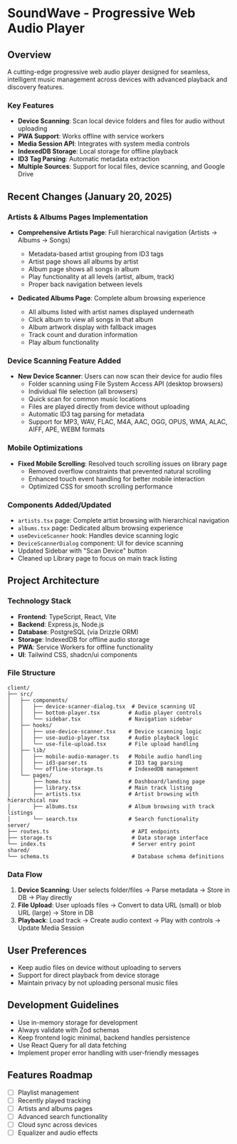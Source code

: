 # SoundWave - Progressive Web Audio Player

## Overview
A cutting-edge progressive web audio player designed for seamless, intelligent music management across devices with advanced playback and discovery features.

### Key Features
- **Device Scanning**: Scan local device folders and files for audio without uploading
- **PWA Support**: Works offline with service workers
- **Media Session API**: Integrates with system media controls
- **IndexedDB Storage**: Local storage for offline playback
- **ID3 Tag Parsing**: Automatic metadata extraction
- **Multiple Sources**: Support for local files, device scanning, and Google Drive

## Recent Changes (January 20, 2025)

### Artists & Albums Pages Implementation
- **Comprehensive Artists Page**: Full hierarchical navigation (Artists → Albums → Songs)
  - Metadata-based artist grouping from ID3 tags
  - Artist page shows all albums by artist
  - Album page shows all songs in album
  - Play functionality at all levels (artist, album, track)
  - Proper back navigation between levels

- **Dedicated Albums Page**: Complete album browsing experience
  - All albums listed with artist names displayed underneath
  - Click album to view all songs in that album
  - Album artwork display with fallback images
  - Track count and duration information
  - Play album functionality

### Device Scanning Feature Added
- **New Device Scanner**: Users can now scan their device for audio files
  - Folder scanning using File System Access API (desktop browsers)
  - Individual file selection (all browsers)
  - Quick scan for common music locations
  - Files are played directly from device without uploading
  - Automatic ID3 tag parsing for metadata
  - Support for MP3, WAV, FLAC, M4A, AAC, OGG, OPUS, WMA, ALAC, AIFF, APE, WEBM formats

### Mobile Optimizations
- **Fixed Mobile Scrolling**: Resolved touch scrolling issues on library page
  - Removed overflow constraints that prevented natural scrolling
  - Enhanced touch event handling for better mobile interaction
  - Optimized CSS for smooth scrolling performance

### Components Added/Updated
- `artists.tsx` page: Complete artist browsing with hierarchical navigation
- `albums.tsx` page: Dedicated album browsing experience
- `useDeviceScanner` hook: Handles device scanning logic
- `DeviceScannerDialog` component: UI for device scanning
- Updated Sidebar with "Scan Device" button
- Cleaned up Library page to focus on main track listing

## Project Architecture

### Technology Stack
- **Frontend**: TypeScript, React, Vite
- **Backend**: Express.js, Node.js
- **Database**: PostgreSQL (via Drizzle ORM)
- **Storage**: IndexedDB for offline audio storage
- **PWA**: Service Workers for offline functionality
- **UI**: Tailwind CSS, shadcn/ui components

### File Structure
```
client/
├── src/
│   ├── components/
│   │   ├── device-scanner-dialog.tsx  # Device scanning UI
│   │   ├── bottom-player.tsx         # Audio player controls
│   │   └── sidebar.tsx               # Navigation sidebar
│   ├── hooks/
│   │   ├── use-device-scanner.tsx    # Device scanning logic
│   │   ├── use-audio-player.tsx      # Audio playback logic
│   │   └── use-file-upload.tsx       # File upload handling
│   ├── lib/
│   │   ├── mobile-audio-manager.ts   # Mobile audio handling
│   │   ├── id3-parser.ts             # ID3 tag parsing
│   │   └── offline-storage.ts        # IndexedDB management
│   └── pages/
│       ├── home.tsx                  # Dashboard/landing page
│       ├── library.tsx               # Main track listing
│       ├── artists.tsx               # Artist browsing with hierarchical nav
│       ├── albums.tsx                # Album browsing with track listings
│       └── search.tsx                # Search functionality
server/
├── routes.ts                          # API endpoints
├── storage.ts                         # Data storage interface
└── index.ts                           # Server entry point
shared/
└── schema.ts                          # Database schema definitions
```

### Data Flow
1. **Device Scanning**: User selects folder/files → Parse metadata → Store in DB → Play directly
2. **File Upload**: User uploads files → Convert to data URL (small) or blob URL (large) → Store in DB
3. **Playback**: Load track → Create audio context → Play with controls → Update Media Session

## User Preferences
- Keep audio files on device without uploading to servers
- Support for direct playback from device storage
- Maintain privacy by not uploading personal music files

## Development Guidelines
- Use in-memory storage for development
- Always validate with Zod schemas
- Keep frontend logic minimal, backend handles persistence
- Use React Query for all data fetching
- Implement proper error handling with user-friendly messages

## Features Roadmap
- [ ] Playlist management
- [ ] Recently played tracking
- [ ] Artists and albums pages
- [ ] Advanced search functionality
- [ ] Cloud sync across devices
- [ ] Equalizer and audio effects